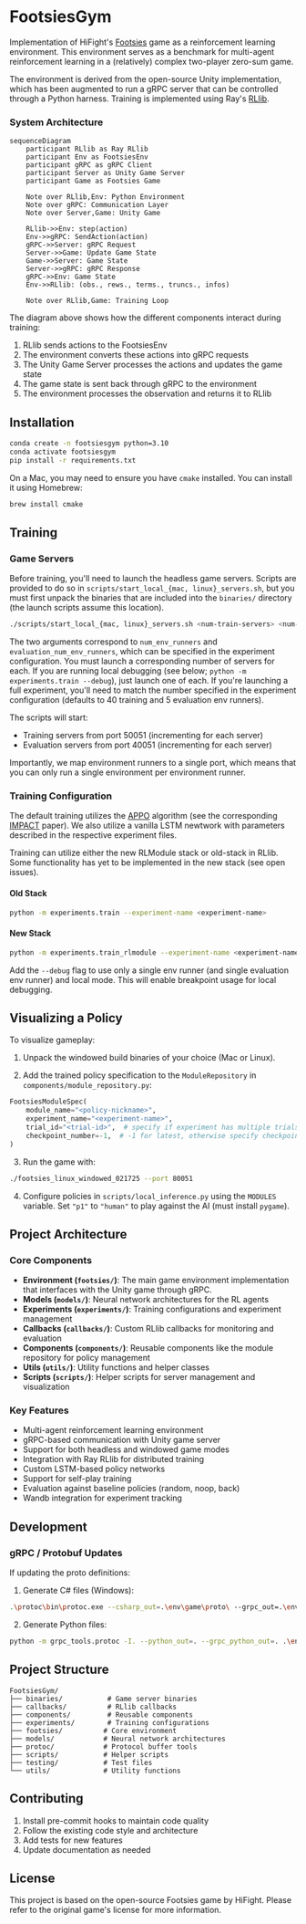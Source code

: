 # FootsiesGym

Implementation of HiFight's [Footsies](https://hifight.github.io/footsies/) game as a reinforcement learning environment. This environment serves as a benchmark for multi-agent reinforcement learning in a (relatively) complex two-player zero-sum game.

The environment is derived from the open-source Unity implementation, which has been augmented to run a gRPC server that can be controlled through a Python harness. Training is implemented using Ray's [RLlib](https://docs.ray.io/en/latest/rllib/index.html).


### System Architecture

```mermaid
sequenceDiagram
    participant RLlib as Ray RLlib
    participant Env as FootsiesEnv
    participant gRPC as gRPC Client
    participant Server as Unity Game Server
    participant Game as Footsies Game

    Note over RLlib,Env: Python Environment
    Note over gRPC: Communication Layer
    Note over Server,Game: Unity Game

    RLlib->>Env: step(action)
    Env->>gRPC: SendAction(action)
    gRPC->>Server: gRPC Request
    Server->>Game: Update Game State
    Game->>Server: Game State
    Server->>gRPC: gRPC Response
    gRPC->>Env: Game State
    Env->>RLlib: (obs., rews., terms., truncs., infos)

    Note over RLlib,Game: Training Loop

```

The diagram above shows how the different components interact during training:
1. RLlib sends actions to the FootsiesEnv
2. The environment converts these actions into gRPC requests
3. The Unity Game Server processes the actions and updates the game state
4. The game state is sent back through gRPC to the environment
5. The environment processes the observation and returns it to RLlib


## Installation

```bash
conda create -n footsiesgym python=3.10
conda activate footsiesgym
pip install -r requirements.txt
```

On a Mac, you may need to ensure you have `cmake` installed. You can install it using Homebrew:

```bash
brew install cmake
```

## Training

### Game Servers

Before training, you'll need to launch the headless game servers. Scripts are provided to do so in `scripts/start_local_{mac, linux}_servers.sh`, but you must first unpack the binaries that are included into the `binaries/` directory (the launch scripts assume this location).

```bash
./scripts/start_local_{mac, linux}_servers.sh <num-train-servers> <num-eval-servers>
```

The two arguments correspond to `num_env_runners` and `evaluation_num_env_runners`, which can be specified in the experiment configuration. You must launch a corresponding number of servers for each. If you are running local debugging (see below; `python -m experiments.train --debug`), just launch one of each. If you're launching a full experiment, you'll need to match the number specified in the experiment configuration (defaults to 40 training and 5 evaluation env runners).

The scripts will start:
- Training servers from port 50051 (incrementing for each server)
- Evaluation servers from port 40051 (incrementing for each server)

Importantly, we map environment runners to a single port, which means that you can only run a single environment per environment runner.

### Training Configuration

The default training utilizes the [APPO](https://docs.ray.io/en/latest/rllib/rllib-algorithms.html#appo) algorithm (see the corresponding [IMPACT](https://arxiv.org/abs/1912.00167) paper). We also utilize a vanilla LSTM newtwork with parameters described in the respective experiment files.

Training can utilize either the new RLModule stack or old-stack in RLlib. Some functionality has yet to be implemented in the new stack (see open issues).

#### Old Stack
```bash
python -m experiments.train --experiment-name <experiment-name>
```

#### New Stack
```bash
python -m experiments.train_rlmodule --experiment-name <experiment-name>
```

Add the `--debug` flag to use only a single env runner (and single evaluation env runner) and local mode. This will enable breakpoint usage for local debugging.



## Visualizing a Policy

To visualize gameplay:

1. Unpack the windowed build binaries of your choice (Mac or Linux).

2. Add the trained policy specification to the `ModuleRepository` in `components/module_repository.py`:
```python
FootsiesModuleSpec(
    module_name="<policy-nickname>",
    experiment_name="<experiment-name>",
    trial_id="<trial-id>",  # specify if experiment has multiple trials
    checkpoint_number=-1,  # -1 for latest, otherwise specify checkpoint number
)
```

3. Run the game with:
```bash
./footsies_linux_windowed_021725 --port 80051
```

4. Configure policies in `scripts/local_inference.py` using the `MODULES` variable. Set `"p1"` to `"human"` to play against the AI (must install `pygame`).

## Project Architecture

### Core Components

- **Environment (`footsies/`)**: The main game environment implementation that interfaces with the Unity game through gRPC.
- **Models (`models/`)**: Neural network architectures for the RL agents
- **Experiments (`experiments/`)**: Training configurations and experiment management
- **Callbacks (`callbacks/`)**: Custom RLlib callbacks for monitoring and evaluation
- **Components (`components/`)**: Reusable components like the module repository for policy management
- **Utils (`utils/`)**: Utility functions and helper classes
- **Scripts (`scripts/`)**: Helper scripts for server management and visualization

### Key Features

- Multi-agent reinforcement learning environment
- gRPC-based communication with Unity game server
- Support for both headless and windowed game modes
- Integration with Ray RLlib for distributed training
- Custom LSTM-based policy networks
- Support for self-play training
- Evaluation against baseline policies (random, noop, back)
- Wandb integration for experiment tracking


## Development

### gRPC / Protobuf Updates

If updating the proto definitions:

1. Generate C# files (Windows):
```bash
.\protoc\bin\protoc.exe --csharp_out=.\env\game\proto\ --grpc_out=.\env\game\proto\ --plugin=protoc-gen-grpc=.\plugins\grpc_csharp_plugin.exe .\env\game\proto\footsies_service.proto
```

2. Generate Python files:
```bash
python -m grpc_tools.protoc -I. --python_out=. --grpc_python_out=. .\env\game\proto\footsies_service.proto
```

## Project Structure

```
FootsiesGym/
├── binaries/           # Game server binaries
├── callbacks/          # RLlib callbacks
├── components/         # Reusable components
├── experiments/        # Training configurations
├── footsies/          # Core environment
├── models/            # Neural network architectures
├── protoc/            # Protocol buffer tools
├── scripts/           # Helper scripts
├── testing/           # Test files
└── utils/             # Utility functions
```

## Contributing

1. Install pre-commit hooks to maintain code quality
2. Follow the existing code style and architecture
3. Add tests for new features
4. Update documentation as needed

## License

This project is based on the open-source Footsies game by HiFight. Please refer to the original game's license for more information.
